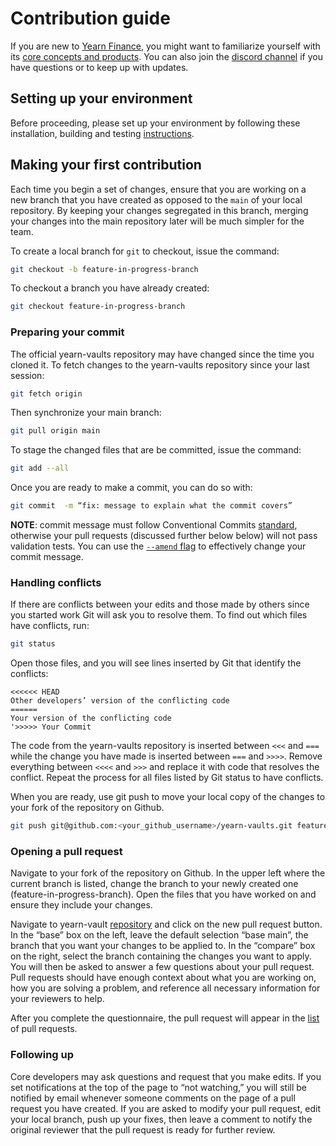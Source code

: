 # Contribution guide

If you are new to [Yearn Finance](https://yearn.finance/), you might want to familiarize yourself with its [core concepts and products](https://docs.yearn.finance/). You can also join the [discord channel](https://discord.com/invite/6PNv2nF/) if you have questions or to keep up with updates.

## Setting up your environment

Before proceeding, please set up your environment by following these installation, building and testing [instructions](https://github.com/iearn-finance/yearn-vaults/blob/main/README.md).

## Making your first contribution

Each time you begin a set of changes, ensure that you are working on a new branch that you have created as opposed to the `main` of your local repository. By keeping your changes segregated in this branch, merging your changes into the main repository later will be much simpler for the team.

To create a local branch for `git` to checkout, issue the command:

```bash
git checkout -b feature-in-progress-branch
```

To checkout a branch you have already created:

```bash
git checkout feature-in-progress-branch
```

### Preparing your commit

The official yearn-vaults repository may have changed since the time you cloned it. To fetch changes to the yearn-vaults repository since your last session:

```bash
git fetch origin
```

Then synchronize your main branch:

```bash
git pull origin main
```

To stage the changed files that are be committed, issue the command:

```bash
git add --all
```

Once you are ready to make a commit, you can do so with:

```bash
git commit  -m “fix: message to explain what the commit covers”
```

**NOTE**: commit message must follow Conventional Commits [standard](https://www.conventionalcommits.org/en/v1.0.0/), otherwise your pull requests (discussed further below below) will not pass validation tests. You can use the [`--amend` flag](https://git-scm.com/docs/git-commit) to effectively change your commit message.

### Handling conflicts

If there are conflicts between your edits and those made by others since you started work Git will ask you to resolve them. To find out which files have conflicts, run:

```bash
git status
```

Open those files, and you will see lines inserted by Git that identify the conflicts:

```text
<<<<<< HEAD
Other developers’ version of the conflicting code
======
Your version of the conflicting code
'>>>>> Your Commit
```

The code from the yearn-vaults repository is inserted between `<<<` and `===` while the change you have made is inserted between `===` and `>>>>`. Remove everything between `<<<<` and `>>>` and replace it with code that resolves the conflict. Repeat the process for all files listed by Git status to have conflicts.

When you are ready, use git push to move your local copy of the changes to your fork of the repository on Github.

```bash
git push git@github.com:<your_github_username>/yearn-vaults.git feature-in-progress-branch
```

### Opening a pull request

Navigate to your fork of the repository on Github. In the upper left where the current branch is listed, change the branch to your newly created one (feature-in-progress-branch). Open the files that you have worked on and ensure they include your changes.

Navigate to yearn-vault [repository](https://github.com/iearn-finance/yearn-vaults) and click on the new pull request button. In the “base” box on the left, leave the default selection “base main”, the branch that you want your changes to be applied to. In the “compare” box on the right, select the branch containing the changes you want to apply. You will then be asked to answer a few questions about your pull request. Pull requests should have enough context about what you are working on, how you are solving a problem, and reference all necessary information for your reviewers to help.

After you complete the questionnaire, the pull request will appear in the [list](https://github.com/iearn-finance/yearn-vaults/pulls) of pull requests.

### Following up

Core developers may ask questions and request that you make edits. If you set notifications at the top of the page to “not watching,” you will still be notified by email whenever someone comments on the page of a pull request you have created. If you are asked to modify your pull request, edit your local branch, push up your fixes, then leave a comment to notify the original reviewer that the pull request is ready for further review.
